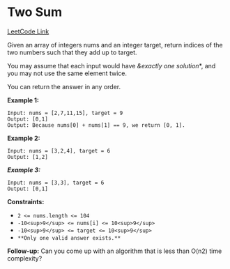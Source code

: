 ﻿# Two Sum

[LeetCode Link](https://leetcode.com/problems/two-sum/)

Given an array of integers nums and an integer target, return indices of the two numbers such that they add up to target.

You may assume that each input would have *&exactly one solution**, and you may not use the same element twice.

You can return the answer in any order.

**Example 1:**
```
Input: nums = [2,7,11,15], target = 9
Output: [0,1]
Output: Because nums[0] + nums[1] == 9, we return [0, 1].
```
**Example 2:**
```
Input: nums = [3,2,4], target = 6
Output: [1,2]
```
***Example 3:***
```
Input: nums = [3,3], target = 6
Output: [0,1]
```

**Constraints:**

- `2 <= nums.length <= 104`
- `-10<sup>9</sup> <= nums[i] <= 10<sup>9</sup>`
- `-10<sup>9</sup> <= target <= 10<sup>9</sup>`
- `**Only one valid answer exists.**`
 

**Follow-up:** Can you come up with an algorithm that is less than O(n2) time complexity?